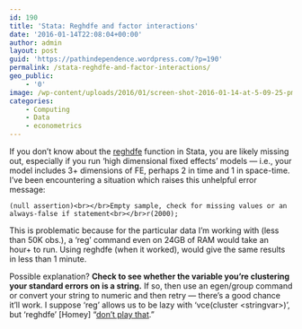 ```yaml
---
id: 190
title: 'Stata: Reghdfe and factor interactions'
date: '2016-01-14T22:08:04+00:00'
author: admin
layout: post
guid: 'https://pathindependence.wordpress.com/?p=190'
permalink: /stata-reghdfe-and-factor-interactions/
geo_public:
    - '0'
image: /wp-content/uploads/2016/01/screen-shot-2016-01-14-at-5-09-25-pm.png
categories:
    - Computing
    - Data
    - econometrics
---
```


If you don’t know about the [reghdfe](http://www.statalist.org/forums/forum/general-stata-discussion/general/118137-new-command-reghdfe-available-on-ssc) function in Stata, you are likely missing out, especially if you run ‘high dimensional fixed effects’ models — i.e., your model includes 3+ dimensions of FE, perhaps 2 in time and 1 in space-time. I’ve been encountering a situation which raises this unhelpful error message:

`(null assertion)<br></br>Empty sample, check for missing values or an always-false if statement<br></br>r(2000);`

This is problematic because for the particular data I’m working with (less than 50K obs.), a ‘reg’ command even on 24GB of RAM would take an hour+ to run. Using reghdfe (when it worked), would give the same results in less than 1 minute.

Possible explanation? **Check to see whether the variable you’re clustering your standard errors on is a string.** If so, then use an egen/group command or convert your string to numeric and then retry — there’s a good chance it’ll work. I suppose ‘reg’ allows us to be lazy with ‘vce(cluster &lt;stringvar&gt;)’, but ‘reghdfe’ \[Homey\] “[don’t play that](https://www.youtube.com/watch?v=_QhuBIkPXn0).”